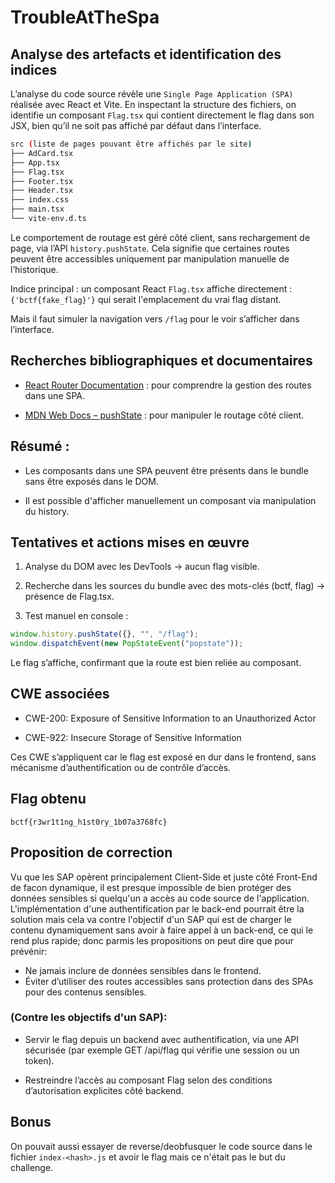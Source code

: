 # TroubleAtTheSpa

## Analyse des artefacts et identification des indices

L’analyse du code source révèle une ``Single Page Application (SPA)`` réalisée avec React et Vite. En inspectant la structure des fichiers, on identifie un composant ``Flag.tsx`` qui contient directement le flag dans son JSX, bien qu’il ne soit pas affiché par défaut dans l’interface.

```bash 
src (liste de pages pouvant être affichés par le site)
├── AdCard.tsx
├── App.tsx
├── Flag.tsx
├── Footer.tsx
├── Header.tsx
├── index.css
├── main.tsx
└── vite-env.d.ts
```

Le comportement de routage est géré côté client, sans rechargement de page, via l’API ``history.pushState``. Cela signifie que certaines routes peuvent être accessibles uniquement par manipulation manuelle de l’historique.

Indice principal : un composant React ``Flag.tsx`` affiche directement :
``{'bctf{fake_flag}'}``
qui serait l'emplacement du vrai flag distant.

Mais il faut simuler la navigation vers ``/flag`` pour le voir s’afficher dans l’interface.

## Recherches bibliographiques et documentaires

* [React Router Documentation](https://reactrouter.com/) : pour comprendre la gestion des routes dans une SPA.

* [MDN Web Docs – pushState](https://developer.mozilla.org/en-US/docs/Web/API/History/pushState) : pour manipuler le routage côté client.

## Résumé :

* Les composants dans une SPA peuvent être présents dans le bundle sans être exposés dans le DOM.

* Il est possible d'afficher manuellement un composant via manipulation du history.

## Tentatives et actions mises en œuvre

1. Analyse du DOM avec les DevTools → aucun flag visible.

2. Recherche dans les sources du bundle avec des mots-clés (bctf, flag) → présence de Flag.tsx.

3. Test manuel en console :

```javascript
window.history.pushState({}, "", "/flag");
window.dispatchEvent(new PopStateEvent("popstate"));
```
Le flag s’affiche, confirmant que la route est bien reliée au composant.

## CWE associées

* CWE-200: Exposure of Sensitive Information to an Unauthorized Actor

* CWE-922: Insecure Storage of Sensitive Information

Ces CWE s’appliquent car le flag est exposé en dur dans le frontend, sans mécanisme d’authentification ou de contrôle d’accès.

## Flag obtenu

``bctf{r3wr1t1ng_h1st0ry_1b07a3768fc}``

## Proposition de correction

Vu que les SAP opèrent principalement Client-Side et juste côté Front-End de facon dynamique, il est presque impossible de bien protéger des données sensibles si quelqu'un a accès au code source de l'application. L'implémentation d'une authentification par le back-end pourrait être la solution mais cela va contre l'objectif d'un SAP qui est de charger le contenu dynamiquement sans avoir à faire appel à un back-end, ce qui le rend plus rapide; donc parmis les propositions on peut dire que pour prévénir:

* Ne jamais inclure de données sensibles dans le frontend.
* Éviter d’utiliser des routes accessibles sans protection dans des SPAs pour des contenus sensibles.

### (Contre les objectifs d'un SAP): 

* Servir le flag depuis un backend avec authentification, via une API sécurisée (par exemple GET /api/flag qui vérifie une session ou un token). 

* Restreindre l’accès au composant Flag selon des conditions d’autorisation explicites côté backend.

## Bonus
On pouvait aussi essayer de reverse/deobfusquer le code source dans le fichier ``index-<hash>.js`` et avoir le flag mais ce n'était pas le but du challenge.



